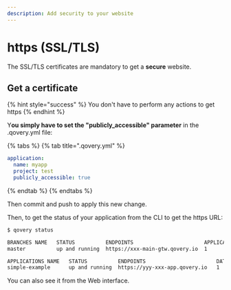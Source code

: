 ```yaml
---
description: Add security to your website
---
```


# https \(SSL/TLS\)

The SSL/TLS certificates are mandatory to get a **secure** website.

## Get a certificate

{% hint style="success" %}
You don't have to perform any actions to get https
{% endhint %}

Y**ou simply have to set the "publicly\_accessible" parameter** in the .qovery.yml file:

{% tabs %}
{% tab title=".qovery.yml" %}
```yaml
application:
  name: myapp
  project: test
  publicly_accessible: true
```
{% endtab %}
{% endtabs %}

Then commit and push to apply this new change.

Then, to get the status of your application from the CLI to get the https URL:

```bash
$ qovery status

BRANCHES NAME	STATUS        	ENDPOINTS                       APPLICATIONS	DATABASES	BROKERS	STORAGE 
master       	up and running	https://xxx-main-gtw.qovery.io	1           	1        	0      	0      	

APPLICATIONS NAME	STATUS        	ENDPOINTS                    	DATABASES	BROKERS	STORAGE 
simple-example   	up and running	https://yyy-xxx-app.qovery.io	1        	0      	0      	
```

You can also see it from the Web interface.

